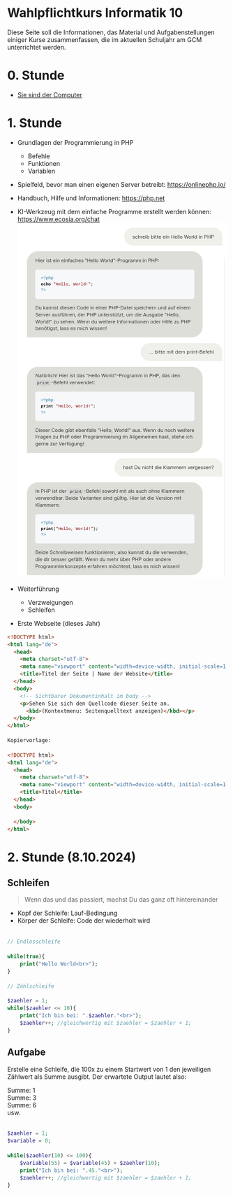 Wahlpflichtkurs Informatik 10
=========================

Diese Seite soll die Informationen, das Material und Aufgabenstellungen einiger Kurse zusammenfassen, die im aktuellen Schuljahr am GCM unterrichtet werden.

# 0. Stunde

* [Sie sind der Computer](https://compute-it.toxicode.fr/)

# 1. Stunde

* Grundlagen der Programmierung in PHP
    * Befehle
    * Funktionen
    * Variablen
* Spielfeld, bevor man einen eigenen Server betreibt: https://onlinephp.io/
* Handbuch, Hilfe und Informationen: https://php.net
* KI-Werkzeug mit dem einfache Programme erstellt werden können: https://www.ecosia.org/chat
![Beispiel für die Benutzung von KI beim Coden](KI-HelloWorld.png)

* Weiterführung
    * Verzweigungen
    * Schleifen
* Erste Webseite (dieses Jahr)

~~~html
<!DOCTYPE html>
<html lang="de">
  <head>
    <meta charset="utf-8">
    <meta name="viewport" content="width=device-width, initial-scale=1.0">
    <title>Titel der Seite | Name der Website</title>
  </head>
  <body>
    <!-- Sichtbarer Dokumentinhalt im body -->
    <p>Sehen Sie sich den Quellcode dieser Seite an.
      <kbd>(Kontextmenu: Seitenquelltext anzeigen)</kbd></p>
  </body>
</html>

Kopiervorlage:

<!DOCTYPE html>
<html lang="de">
  <head>
    <meta charset="utf-8">
    <meta name="viewport" content="width=device-width, initial-scale=1.0">
    <title>Titel</title>
  </head>
  <body>

  </body>
</html>
~~~

# 2. Stunde (8.10.2024)

## Schleifen

> Wenn das und das passiert, machst Du das ganz oft hintereinander

- Kopf der Schleife: Lauf-Bedingung
- Körper der Schleife: Code der wiederholt wird

~~~php

// Endlosschleife

while(true){
    print("Hello World<br>");
}

// Zählschleife

$zaehler = 1;
while($zaehler <= 10){
    print("Ich bin bei: ".$zaehler."<br>");
    $zaehler++; //gleichwertig mit $zaehler = $zaehler + 1;
}
~~~

## Aufgabe

Erstelle eine Schleife, die 100x zu einem Startwert von 1 den jeweiligen Zählwert als Summe ausgibt. Der erwartete Output lautet also:

Summe: 1<br>
Summe: 3<br>
Summe: 6<br>
usw.


~~~php

$zaehler = 1;
$variable = 0;

while($zaehler(10) <= 100){
    $variable(55) = $variable(45) + $zaehler(10);
    print("Ich bin bei: ".45."<br>");
    $zaehler++; //gleichwertig mit $zaehler = $zaehler + 1;
}

~~~

